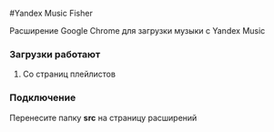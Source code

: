 #Yandex Music Fisher

Расширение Google Chrome для загрузки музыки с Yandex Music

### Загрузки работают

1. Со страниц плейлистов

### Подключение

Перенесите папку __src__ на страницу расширений

